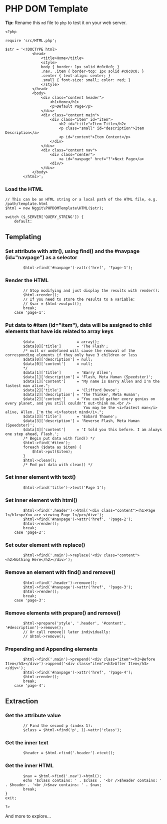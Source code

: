 <!-- <?php /* -->
# PHP DOM Template
**Tip:** Rename this `md` file to `php` to test it on your web server.
<!-- */ ?> -->

    <?php

    require 'src/HTML.php';

    $str = '<!DOCTYPE html>
                <head>
                    <title>Home</title>
                    <style>
                    body { border: 1px solid #c0c0c0; }
                    .nav, .item { border-top: 1px solid #c0c0c0; }
                    .center { text-align: center; }
                    .small { font-size: small; color: red; }
                    </style>
                </head>
                <body>
                    <div class="content header">
                        <h1>Home</h1>
                        <p>Default Page</p>
                    </div>
                    <div class="content main">
                        <div class="item" id="item">
                            <h2 id="title">Item Title</h2>
                            <p class="small" id="description">Item Description</a>
                            <p id="content">Item Content</p>
                        </div>
                    </div>
                    <div class="content nav">
                        <div class="center">
                            <a id="navpage" href="?">Next Page</a>
                        <div/>
                    </div>
                </body>
            </html>';

### Load the HTML
    // This can be an HTML string or a local path of the HTML file, e.g. /path/template.html
    $html = new Nggit\PHPDOMTemplate\HTML($str);

    switch ($_SERVER['QUERY_STRING']) {
        default:
## Templating
### Set attribute with attr(), using find() and the #navpage (id="navpage") as a selector
            $html->find('#navpage')->attr('href', '?page-1');
### Render the HTML
            // Stop modifying and just display the results with render():
            $html->render();
            // If you need to store the results to a variable:
            // $var = $html->output();
            break;
        case 'page-1':
### Put data to #item (id="item"), data will be assigned to child elements that have ids related to array keys
            $data                   = array();
            $data[0]['title']       = 'The Flash';
            /* null or undefined will cause the removal of the corresponding elements if they only have 3 children or less
            $data[0]['description'] = null;
            $data[0]['content']     = null;
            */
            $data[1]['title']       = 'Barry Allen';
            $data[1]['description'] = 'Flash, Meta Human (Speedster)';
            $data[1]['content']     = "My name is Barry Allen and I'm the fastest man alive.";
            $data[2]['title']       = 'Clifford Devoe';
            $data[2]['description'] = 'The Thinker, Meta Human';
            $data[2]['content']     = "You could gather every genius on every planet, and you still couldn't out-think me.<br />
                                       You may be the <i>fastest man</i> alive, Allen. I'm the <i>fastest mind</i>.";
            $data[3]['title']       = 'Eobard Thawne';
            $data[3]['description'] = 'Reverse Flash, Meta Human (Speedster)';
            $data[3]['content']     = 'I told you this before. I am always one step ahead, Flash.';
            /* Begin put data with find() */
            $html->find('#item');
            foreach ($data as $item) {
                $html->put($item);
            }
            $html->clean();
            /* End put data with clean() */
### Set inner element with text()
            $html->find('title')->text('Page 1');
### Set inner element with html()
            $html->find('.header')->html('<div class="content"><h1>Page 1</h1><p>You are viewing Page 1</p></div>');
            $html->find('#navpage')->attr('href', '?page-2');
            $html->render();
            break;
        case 'page-2':
### Set outer element with replace()
            $html->find('.main')->replace('<div class="content"><h2>Nothing Here</h2></div>');
### Remove an element with find() and remove()
            $html->find('.header')->remove();
            $html->find('#navpage')->attr('href', '?page-3');
            $html->render();
            break;
        case 'page-3':
### Remove elements with prepare() and remove()
            $html->prepare('style', '.header', '#content', '#description')->remove();
            // Or call remove() later individually:
            // $html->remove();
### Prepending and Appending elements
            $html->find('.main')->prepend('<div class="item"><h3>Before Item</h3></div>')->append('<div class="item"><h3>After Item</h3></div>');
            $html->find('#navpage')->attr('href', '?page-4');
            $html->render();
            break;
        case 'page-4':
## Extraction
### Get the attribute value
            // Find the second p (index 1):
            $class = $html->find('p', 1)->attr('class');
### Get the inner text
            $header = $html->find('.header')->text();
### Get the inner HTML
            $nav = $html->find('.nav')->html();
            echo '$class contains: ' . $class . '<br />$header contains: ' . $header . '<br />$nav contains: ' . $nav;
            break;
    }
    exit;

    ?>

And more to explore...
